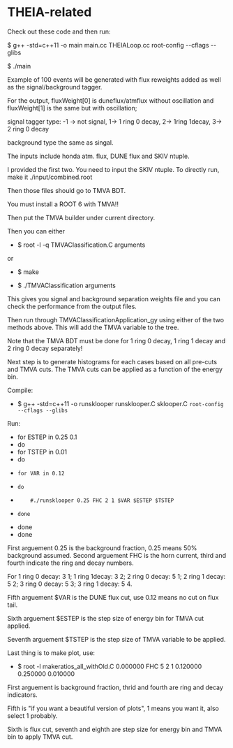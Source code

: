 # THEIA-related 

Check out these code and then run:

$ g++ -std=c++11 -o main main.cc THEIALoop.cc root-config --cflags --glibs

$ ./main

Example of 100 events will be generated with flux reweights added as well as the signal/background tagger.

For the output, fluxWeight[0] is duneflux/atmflux without oscillation and fluxWeight[1] is the same but with oscillation;

signal tagger type: -1 -> not signal, 1-> 1 ring 0 decay, 2-> 1ring 1decay, 3-> 2 ring 0 decay

background type the same as singal.

The inputs include honda atm. flux, DUNE flux and SKIV ntuple.

I provided the first two. You need to input the SKIV ntuple. To directly run, make it ./input/combined.root 

Then those files should go to TMVA BDT.

You must install a ROOT 6 with TMVA!!

Then put the TMVA builder under current directory.

Then you can either

- $ root -l -q TMVAClassification.C arguments

or

- $ make

- $ ./TMVAClassification arguments

This gives you signal and background separation weights file and you can check the performance from the output files.

Then run through TMVAClassificationApplication_gy using either of the two methods above. This will add the TMVA variable to the tree.

Note that the TMVA BDT must be done for 1 ring 0 decay, 1 ring 1 decay and 2 ring 0 decay separately!

Next step is to generate histograms for each cases based on all pre-cuts and TMVA cuts. The TMVA cuts can be applied as a function of the energy bin.

Compile:

- $ g++ -std=c++11 -o runsklooper runsklooper.C sklooper.C `root-config --cflags --glibs`

Run:

- for ESTEP in 0.25 0.1
- do
-   for TSTEP in 0.01
-   do
-     for VAR in 0.12
-     do
-         #./runsklooper 0.25 FHC 2 1 $VAR $ESTEP $TSTEP
-     done
-   done
- done

First arguement 0.25 is the background fraction, 0.25 means 50% background assumed. Second arguement FHC is the horn current, third and fourth indicate the ring and decay numbers.

For 1 ring 0 decay: 3 1; 1 ring 1decay: 3 2; 2 ring 0 decay: 5 1; 2 ring 1 decay: 5 2; 3 ring 0 decay: 5 3; 3 ring 1 decay: 5 4.

Fifth arguement $VAR is the DUNE flux cut, use 0.12 means no cut on flux tail.

Sixth arguement $ESTEP is the step size of energy bin for TMVA cut applied.

Seventh arguement $TSTEP is the step size of TMVA variable to be applied.

Last thing is to make plot, use:

- $ root -l makeratios_all_withOld.C 0.000000 FHC 5 2 1 0.120000 0.250000 0.010000

First arguement is background fraction, thrid and fourth are ring and decay indicators.

Fifth is "if you want a beautiful version of plots", 1 means you want it, also select 1 probably.

Sixth is flux cut, seventh and eighth are step size for energy bin and TMVA bin to apply TMVA cut.


